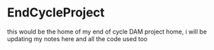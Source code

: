 # EndCycleProject
this would be the home of my end of cycle DAM project home, i will be updating my notes here and all the code used too
